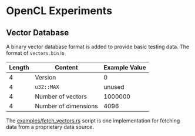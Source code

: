# OpenCL Experiments

## Vector Database

A binary vector database format is added to provide basic testing data.
The format of `vectors.bin` is

| Length | Content              | Example Value |
|--------|----------------------|---------------|
| 4      | Version              | 0             |
| 4      | `u32::MAX`           | unused        |
| 4      | Number of vectors    | 1000000       |
| 4      | Number of dimensions | 4096          |

The [examples/fetch_vectors.rs](bins/fetch_vectors/src/bin) script is one
implementation for fetching data from a proprietary data source.
